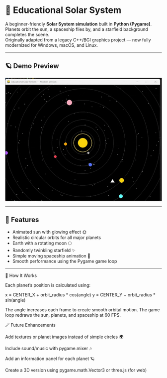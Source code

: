 # 🌌 Educational Solar System

A beginner-friendly **Solar System simulation** built in **Python (Pygame)**.  
Planets orbit the sun, a spaceship flies by, and a starfield background completes the scene.  
Originally adapted from a legacy C++/BGI graphics project — now fully modernized for Windows, macOS, and Linux.

---

## 🪐 Demo Preview 
![Educational Solar System](assets/demo.gif)


---

## 🧰 Features
- Animated sun with glowing effect 🌞  
- Realistic circular orbits for all major planets  
- Earth with a rotating moon 🌕  
- Randomly twinkling starfield ✨  
- Simple moving spaceship animation 🚀  
- Smooth performance using the Pygame game loop  

---
🧠 How It Works

Each planet’s position is calculated using:

x = CENTER_X + orbit_radius * cos(angle)
y = CENTER_Y + orbit_radius * sin(angle)


The angle increases each frame to create smooth orbital motion.
The game loop redraws the sun, planets, and spaceship at 60 FPS.

🪄 Future Enhancements

Add textures or planet images instead of simple circles 🌍

Include sound/music with pygame.mixer 🎶

Add an information panel for each planet 🪐

Create a 3D version using pygame.math.Vector3 or three.js (for web)

